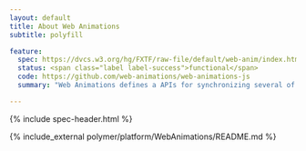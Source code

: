```yaml
---
layout: default
title: About Web Animations
subtitle: polyfill

feature:
  spec: https://dvcs.w3.org/hg/FXTF/raw-file/default/web-anim/index.html
  status: <span class="label label-success">functional</span>
  code: https://github.com/web-animations/web-animations-js
  summary: "Web Animations defines a APIs for synchronizing several of the web's animation models with complex, scriptable animations."

---
```


<!-- TODO(ericbidelman): remove when Toolkit builds in Web Animations. -->
<!-- <script src="/toolkit/platform/WebAnimations/web-animations.js"></script> -->

{% include spec-header.html %}

{% include_external polymer/platform/WebAnimations/README.md %}
